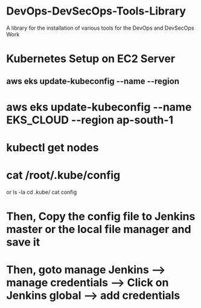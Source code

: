 # DevOps-DevSecOps-Tools-Library
A library for the installation of various tools for the DevOps and DevSecOps Work



# Kubernetes Setup on EC2 Server

## aws eks update-kubeconfig --name <CLUSTER NAME> --region <CLUSTER REGION> 
# aws eks update-kubeconfig --name EKS_CLOUD --region ap-south-1

# kubectl get nodes

# cat /root/.kube/config
or
ls -la
cd .kube/
cat config

# Then, Copy the config file to Jenkins master or the local file manager and save it
# Then, goto manage Jenkins –> manage credentials –> Click on Jenkins global –> add credentials
